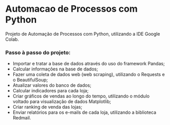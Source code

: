 # Automacao de Processos com Python

Projeto de Automação de Processos com Python, utilizando a IDE Google Colab.

### Passo à passo do projeto:

- Importar e tratar a base de dados através do uso do framework Pandas;
- Calcular informações na base de dados;
- Fazer uma coleta de dados web (web scraping), utilizando o Requests e o BeautifulSoup;
- Atualizar valores do banco de dados;
- Calcular indicadores para cada loja;
- Criar gráficos de vendas ao longo do tempo, utilizando o módulo voltado para visualização de dados Matplotlib;
- Criar ranking de venda das lojas;
- Enviar relatórios para os e-mails de cada loja, utilizando a biblioteca Redmail.

